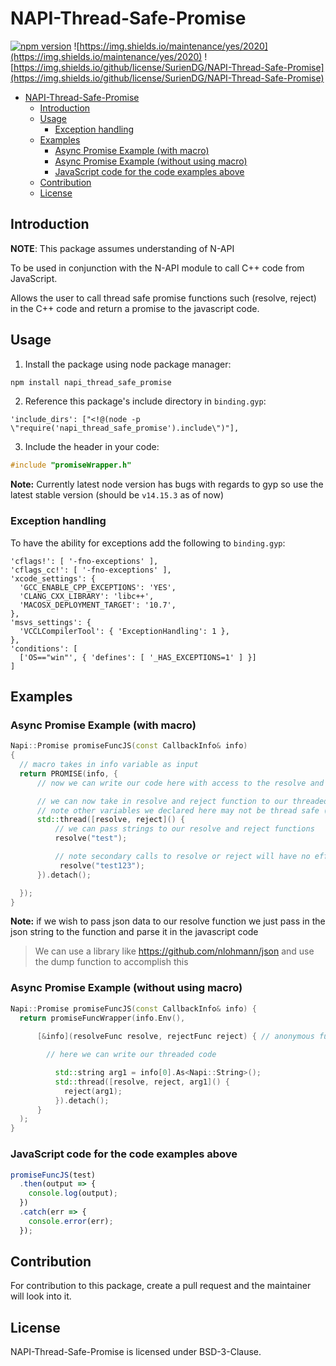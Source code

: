# NAPI-Thread-Safe-Promise

[![npm version](https://badge.fury.io/js/napi_thread_safe_promise.svg)](https://badge.fury.io/js/napi_thread_safe_promise)
![https://img.shields.io/maintenance/yes/2020](https://img.shields.io/maintenance/yes/2020)
![https://img.shields.io/github/license/SurienDG/NAPI-Thread-Safe-Promise](https://img.shields.io/github/license/SurienDG/NAPI-Thread-Safe-Promise)

- [NAPI-Thread-Safe-Promise](#napi-thread-safe-promise)
  - [Introduction](#introduction)
  - [Usage](#usage)
    - [Exception handling](#exception-handling)
  - [Examples](#examples)
    - [Async Promise Example (with macro)](#async-promise-example-with-macro)
    - [Async Promise Example (without using macro)](#async-promise-example-without-using-macro)
    - [JavaScript code for the code examples above](#javascript-code-for-the-code-examples-above)
  - [Contribution](#contribution)
  - [License](#license)

## Introduction

**NOTE**: This package assumes understanding of N-API

To be used in conjunction with the N-API module to call C++ code from JavaScript.  

Allows the user to call thread safe promise functions such (resolve, reject) in the C++ code and return a promise to the javascript code.

## Usage

1. Install the package using node package manager: 

```sh
npm install napi_thread_safe_promise
```

2. Reference this package's include directory in `binding.gyp`:

```gyp
'include_dirs': ["<!@(node -p \"require('napi_thread_safe_promise').include\")"],
```

3. Include the header in your code:

```C++
#include "promiseWrapper.h"
```

**Note:** Currently latest node version has bugs with regards to gyp so use the latest stable version (should be `v14.15.3` as of now)

### Exception handling

To have the ability for exceptions add the following to `binding.gyp`:

```gyp
'cflags!': [ '-fno-exceptions' ],
'cflags_cc!': [ '-fno-exceptions' ],
'xcode_settings': {
  'GCC_ENABLE_CPP_EXCEPTIONS': 'YES',
  'CLANG_CXX_LIBRARY': 'libc++',
  'MACOSX_DEPLOYMENT_TARGET': '10.7',
},
'msvs_settings': {
  'VCCLCompilerTool': { 'ExceptionHandling': 1 },
},
'conditions': [
  ['OS=="win"', { 'defines': [ '_HAS_EXCEPTIONS=1' ] }]
]
```

## Examples

### Async Promise Example (with macro)

```C++
Napi::Promise promiseFuncJS(const CallbackInfo& info)
{
  // macro takes in info variable as input
  return PROMISE(info, {
      // now we can write our code here with access to the resolve and reject functions

      // we can now take in resolve and reject function to our threaded function because they are thread safe
      // note other variables we declared here may not be thread safe (ex. info variable is not thread safe) 
      std::thread([resolve, reject]() {
          // we can pass strings to our resolve and reject functions
          resolve("test");

          // note secondary calls to resolve or reject will have no effect
           resolve("test123");
      }).detach();

  });
}
```
**Note:** if we wish to pass json data to our resolve function we just pass in the json string to the function and parse it in the javascript code
> We can use a library like https://github.com/nlohmann/json and use the dump function to accomplish this

### Async Promise Example (without using macro)
```C++
Napi::Promise promiseFuncJS(const CallbackInfo& info) {
  return promiseFuncWrapper(info.Env(),
      
      [&info](resolveFunc resolve, rejectFunc reject) { // anonymous function passed to thread safe resolve and reject functions

        // here we can write our threaded code

          std::string arg1 = info[0].As<Napi::String>();
          std::thread([resolve, reject, arg1]() {
            reject(arg1);
          }).detach();
      }
  );
}
```

### JavaScript code for the code examples above

```Javascript
promiseFuncJS(test)
  .then(output => {
    console.log(output);
  })
  .catch(err => {
    console.error(err);
  });
```

## Contribution

For contribution to this package, create a pull request and the maintainer will look into it. 

## License

NAPI-Thread-Safe-Promise is licensed under BSD-3-Clause.
